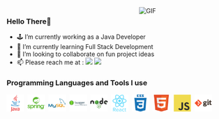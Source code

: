 <img src="https://media.giphy.com/media/v1.Y2lkPTc5MGI3NjExNGkxYWY5MXdmbGpiMTU2enE5cjVsZGw5emxqajlrNG05NWJ2d2tmayZlcD12MV9pbnRlcm5hbF9naWZfYnlfaWQmY3Q9Zw/KGhpQ5NMoWKQurlHwI/giphy.gif" align="right" alt="GIF" style="float: right; width: 200px;">

### Hello There👋

- :joystick: I’m currently working as a Java Developer
- 🌱 I’m currently learning Full Stack Development
- 👯 I’m looking to collaborate on fun project ideas
- 📫 Please reach me at : <a href =https://www.linkedin.com/in/jeet-inani-7637087b><img height="20" src="https://img.shields.io/badge/Jeet Inani-blue?logo=linkedin&logoColor=white&style=for-the-badge"></a> <a href = mailto:jeetinani@gmail.com><img height="20" src="https://img.shields.io/badge/Jeet Inani-EA4335?logo=gmail&logoColor=white&style=for-the-badge"></a>


### Programming Languages and Tools I use 
<img src="https://github.com/devicons/devicon/blob/master/icons/java/java-original-wordmark.svg" title="Java" alt="Java" width="40" height="40"/>&nbsp;
<img src="https://github.com/devicons/devicon/blob/master/icons/spring/spring-original-wordmark.svg" title="Spring" alt="Spring" width="40" height="40"/>&nbsp;
<img src="https://github.com/devicons/devicon/blob/master/icons/mysql/mysql-original-wordmark.svg" title="MySQL"  alt="MySQL" width="40" height="40"/>&nbsp;
<img src="https://github.com/devicons/devicon/blob/master/icons/swagger/swagger-original-wordmark.svg" title="Swagger" alt="Swagger" widht="40" height="40"/>&nbsp;
<img src="https://github.com/devicons/devicon/blob/master/icons/nodejs/nodejs-original-wordmark.svg" title="NodeJS" alt="NodeJS" width="40" height="40"/>&nbsp;
<img src="https://github.com/devicons/devicon/blob/master/icons/react/react-original-wordmark.svg" title="React" alt="React" width="40" height="40"/>&nbsp;
<img src="https://github.com/devicons/devicon/blob/master/icons/css3/css3-plain-wordmark.svg"  title="CSS3" alt="CSS" width="40" height="40"/>&nbsp;
<img src="https://github.com/devicons/devicon/blob/master/icons/html5/html5-original.svg" title="HTML5" alt="HTML" width="40" height="40"/>&nbsp;
<img src="https://github.com/devicons/devicon/blob/master/icons/javascript/javascript-original.svg" title="JavaScript" alt="JavaScript" width="40" height="40"/>&nbsp;
<img src="https://github.com/devicons/devicon/blob/master/icons/git/git-original-wordmark.svg" title="Git" alt="Git" width="40" height="40"/>&nbsp;


<!--
**jeetinani/jeetinani** is a ✨ _special_ ✨ repository because its `README.md` (this file) appears on your GitHub profile.

Here are some ideas to get you started:

- 🔭 I’m currently working on ...
- 🌱 I’m currently learning ...
- 👯 I’m looking to collaborate on ...
- 🤔 I’m looking for help with ...
- 💬 Ask me about ...
- 📫 How to reach me: ...
- 😄 Pronouns: ...
- ⚡ Fun fact: ...
-->

